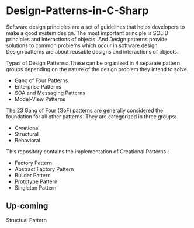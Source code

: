 # Design-Patterns-in-C-Sharp

Software design principles are a set of guidelines that helps developers to make a good system design. The most important principle is SOLID principles and interactions of objects. And Design patterns provide solutions to common problems which occur in software design.  
Design patterns are about reusable designs and interactions of objects.

Types of Design Patterns:
These can be organized in 4 separate pattern groups depending on the nature of the design problem they intend to solve.

- Gang of Four Patterns
- Enterprise Patterns
- SOA and Messaging Patterns
- Model-View Patterns

The 23 Gang of Four (GoF) patterns are generally considered the foundation for all other patterns. They are categorized in three groups:  
- Creational
- Structural  
- Behavioral 

This repository contains the implementation of Creational Patterns :
- Factory Pattern  
- Abstract Factory Pattern  
- Builder Pattern  
- Prototype Pattern  
- Singleton Pattern

## Up-coming  
Structual Pattern  

